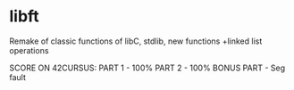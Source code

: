# libft
Remake of classic functions of libC, stdlib, new functions +linked list operations

SCORE ON 42CURSUS:
PART 1 - 100%
PART 2 - 100%
BONUS PART - Seg fault
